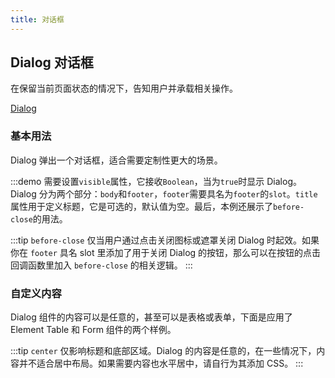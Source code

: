 ```yaml
---
title: 对话框
---
```


<script>
  export default {
    data() {
      return {
        gridData: [{
          date: '2016-05-02',
          name: '王小虎',
          address: '上海市普陀区金沙江路 1518 弄'
        }, {
          date: '2016-05-04',
          name: '王小虎',
          address: '上海市普陀区金沙江路 1518 弄'
        }, {
          date: '2016-05-01',
          name: '王小虎',
          address: '上海市普陀区金沙江路 1518 弄'
        }, {
          date: '2016-05-03',
          name: '王小虎',
          address: '上海市普陀区金沙江路 1518 弄'
        }],
        dialogTableVisible: false,
        dialogFormVisible: false,
        form: {
          name: '',
          region: '',
          date1: '',
          date2: '',
          delivery: false,
          type: [],
          resource: '',
          desc: ''
        },
        formLabelWidth: '120px'
      };
    },
    methods: {
      handleClose(done) {
        this.$confirm('确认关闭？')
          .then((_) => {
            done();
          })
          .catch(_ => {});
      }
    }
  };
</script>

<style lang="scss" scoped>
  .dialog-footer button:first-child {
    margin-right: 10px;
  }
  .full-image {
    width: 100%;
  }
  .el-dialog__wrapper {
    margin: 0;
  }
  .el-select {
    width: 300px;
  }
  .el-input {
    width: 300px;
  }
  .el-button--text {
    margin-right: 15px;
  }
</style>

## Dialog 对话框

在保留当前页面状态的情况下，告知用户并承载相关操作。

[Dialog](http://element.eleme.io/#/zh-CN/component/dialog)

### 基本用法

Dialog 弹出一个对话框，适合需要定制性更大的场景。

:::demo 需要设置`visible`属性，它接收`Boolean`，当为`true`时显示 Dialog。Dialog 分为两个部分：`body`和`footer`，`footer`需要具名为`footer`的`slot`。`title`属性用于定义标题，它是可选的，默认值为空。最后，本例还展示了`before-close`的用法。

<template>
  <el-card shadow="hover">
    <el-button @click="dialogVisible = true">点击打开 Dialog</el-button>
    <el-dialog
        title="提示"
        :visible.sync="dialogVisible"
        width="30%"
        :before-close="handleClose">
    <span>这是一段信息</span>
    <span slot="footer" class="dialog-footer">
    <el-button @click="dialogVisible=false">取 消</el-button>
    <el-button type="primary" @click="dialogVisible=false">确 定</el-button>
    </span>
    </el-dialog>
  </el-card>
</template>

:::tip
`before-close` 仅当用户通过点击关闭图标或遮罩关闭 Dialog 时起效。如果你在 `footer` 具名 slot 里添加了用于关闭 Dialog 的按钮，那么可以在按钮的点击回调函数里加入 `before-close` 的相关逻辑。
:::

### 自定义内容

Dialog 组件的内容可以是任意的，甚至可以是表格或表单，下面是应用了 Element Table 和 Form 组件的两个样例。

<template>
<el-card>
<!-- Table -->
<el-button type="text" @click="dialogTableVisible = true">打开嵌套表格的 Dialog</el-button>
<el-dialog title="收货地址" :visible.sync="dialogTableVisible">
  <el-table :data="gridData">
    <el-table-column property="date" label="日期" width="150"></el-table-column>
    <el-table-column property="name" label="姓名" width="200"></el-table-column>
    <el-table-column property="address" label="地址"></el-table-column>
  </el-table>
</el-dialog>
<!-- Form -->
<el-button type="text" @click="dialogFormVisible = true">打开嵌套表单的 Dialog</el-button>
<el-dialog title="收货地址" :visible.sync="dialogFormVisible">
<el-form :model="form">
<el-form-item label="活动名称" :label-width="formLabelWidth">
<el-input v-model="form.name" autocomplete="off"></el-input>
</el-form-item>
<el-form-item label="活动区域" :label-width="formLabelWidth">
<el-select v-model="form.region" placeholder="请选择活动区域">
<el-option label="区域一" value="shanghai"></el-option>
<el-option label="区域二" value="beijing"></el-option>
</el-select>
</el-form-item>
</el-form>
  <div slot="footer" class="dialog-footer">
    <el-button @click="dialogFormVisible = false">取 消</el-button>
    <el-button type="primary" @click="dialogFormVisible = false">确 定</el-button>
  </div>
</el-dialog>
</el-card>
</template>

:::tip
`center` 仅影响标题和底部区域。Dialog 的内容是任意的，在一些情况下，内容并不适合居中布局。如果需要内容也水平居中，请自行为其添加 CSS。
:::
